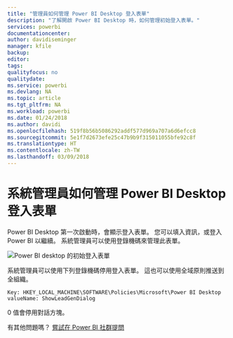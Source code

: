 ```yaml
---
title: "管理員如何管理 Power BI Desktop 登入表單"
description: "了解開啟 Power BI Desktop 時，如何管理初始登入表單。"
services: powerbi
documentationcenter: 
author: davidiseminger
manager: kfile
backup: 
editor: 
tags: 
qualityfocus: no
qualitydate: 
ms.service: powerbi
ms.devlang: NA
ms.topic: article
ms.tgt_pltfrm: NA
ms.workload: powerbi
ms.date: 01/24/2018
ms.author: davidi
ms.openlocfilehash: 519f8b56b5086292addf577d969a707a6d6efcc8
ms.sourcegitcommit: 5e1f7d2673efe25c47b9b9f315011055bfe92c8f
ms.translationtype: HT
ms.contentlocale: zh-TW
ms.lasthandoff: 03/09/2018
---
```

# <a name="how-administrators-can-manage-the-power-bi-desktop-sign-in-form"></a>系統管理員如何管理 Power BI Desktop 登入表單
Power BI Desktop 第一次啟動時，會顯示登入表單。 您可以填入資訊，或登入 Power BI 以繼續。 系統管理員可以使用登錄機碼來管理此表單。 

![Power BI desktop 的初始登入表單](media/desktop-admin-sign-in-form/sign-in-form.png)

系統管理員可以使用下列登錄機碼停用登入表單。 這也可以使用全域原則推送到全組織。

```
Key: HKEY_LOCAL_MACHINE\SOFTWARE\Policies\Microsoft\Power BI Desktop
valueName: ShowLeadGenDialog
```

0 值會停用對話方塊。

有其他問題嗎？ [嘗試在 Power BI 社群提問](http://community.powerbi.com/)

